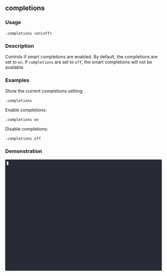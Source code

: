 ## completions

### Usage

```text
.completions <on|off>
```

### Description

Controls if smart completions are enabled. By default, the completions are set to `on`. If `completions` are set to
`off`,
the smart completions will not be available.

### Examples

Show the current completions setting:

```text
.completions
```

Enable completions:

```text
.completions on
```

Disable completions:

```text
.completions off
```

### Demonstration

![](./demo.gif)
